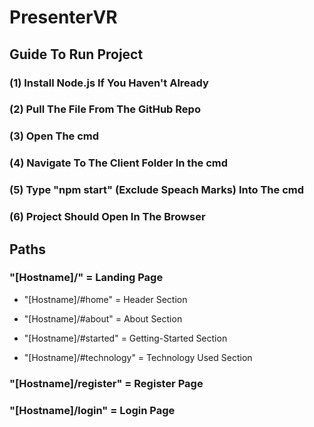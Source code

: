 # PresenterVR

## Guide To Run Project

### (1) Install Node.js If You Haven't Already

### (2) Pull The File From The GitHub Repo

### (3) Open The cmd

### (4) Navigate To The Client Folder In the cmd

### (5) Type "npm start" (Exclude Speach Marks) Into The cmd

### (6) Project Should Open In The Browser

## Paths

###  "[Hostname]/" = Landing Page

* "[Hostname]/#home" = Header Section

* "[Hostname]/#about" = About Section

* "[Hostname]/#started" = Getting-Started Section

* "[Hostname]/#technology" = Technology Used Section

### "[Hostname]/register" = Register Page

### "[Hostname]/login" = Login Page
